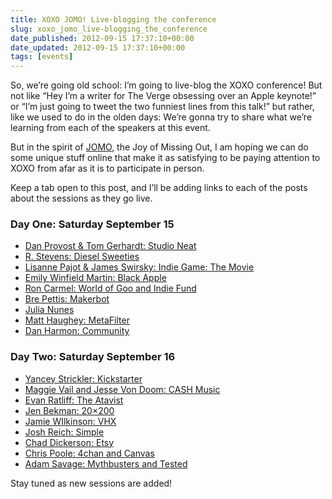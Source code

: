 ```yaml
---
title: XOXO JOMO! Live-blogging the conference
slug: xoxo_jomo_live-blogging_the_conference
date_published: 2012-09-15 17:37:10+00:00
date_updated: 2012-09-15 17:37:10+00:00
tags: [events]
---
```

So, we’re going old school: I’m going to live-blog the XOXO conference! But not like “Hey I’m a writer for The Verge obsessing over an Apple keynote!” or “I’m just going to tweet the two funniest lines from this talk!” but rather, like we used to do in the olden days: We’re gonna try to share what we’re learning from each of the speakers at this event.

But in the spirit of [JOMO](/2012/07/19/jomo), the Joy of Missing Out, I am hoping we can do some unique stuff online that make it as satisfying to be paying attention to XOXO from afar as it is to participate in person.

Keep a tab open to this post, and I’ll be adding links to each of the posts about the sessions as they go live.

### Day One: Saturday September 15

- [Dan Provost & Tom Gerhardt: Studio Neat](/2012/09/15/xoxo_dan_provost_tom_gerhardt_-_studio_neat/)
- [R. Stevens: Diesel Sweeties](/2012/09/15/xoxo_r_stevens_-_diesel_sweeties/)
- [Lisanne Pajot & James Swirsky: Indie Game: The Movie](/2012/09/15/xoxo_lisanne_pajot_james_swirsky_-_indie_game_the_movie/)
- [Emily Winfield Martin: Black Apple](/2012/09/15/xoxo_emily_winfield_martin_-_black_apple/)
- [Ron Carmel: World of Goo and Indie Fund](/2012/09/15/xoxo_ron_carmel_-_world_of_goo_and_indie_fund/)
- [Bre Pettis: Makerbot](/2012/09/15/xoxo_bre_pettis_-_makerbot/)
- [Julia Nunes](/2012/09/15/xoxo_julia_nunes/)
- [Matt Haughey: MetaFilter](/2012/09/15/xoxo_matt_haughey_-_metafilter/)
- [Dan Harmon: Community](/2012/09/15/xoxo_dan_harmon_-_community/)

### Day Two: Saturday September 16

- [Yancey Strickler: Kickstarter](/2012/09/16/xoxo_yancey_strickler_-_kickstarter/)
- [Maggie Vail and Jesse Von Doom: CASH Music](/2012/09/16/xoxo_maggie_vail_and_jesse_von_doom_-_cash_music/)
- [Evan Ratliff: The Atavist](/2012/09/16/xoxo_evan_ratliff_-_the_atavist/)
- [Jen Bekman: 20×200](/2012/09/16/xoxo_jen_bekman_-_20x200/)
- [Jamie WIlkinson: VHX](/2012/09/16/xoxo_jamie_wilkinson_-_vhx/)
- [Josh Reich: Simple](/2012/09/16/xoxo_josh_reich_-_simple/)
- [Chad Dickerson: Etsy](/2012/09/16/xoxo_chad_dickerson_-_etsy/)
- [Chris Poole: 4chan and Canvas](/2012/09/16/xoxo_chris_poole_-_4chan_and_canvas/)
- [Adam Savage: Mythbusters and Tested](/2012/09/16/xoxo_adam_savage_-_mythbusters_and_tested/)

Stay tuned as new sessions are added!
